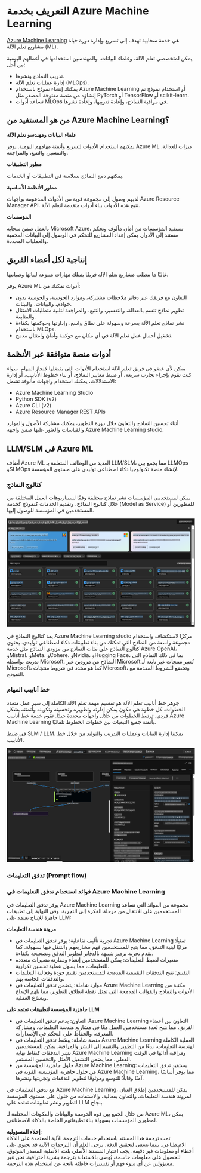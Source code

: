 # **التعريف بخدمة Azure Machine Learning**

[Azure Machine Learning](https://ml.azure.com?WT.mc_id=aiml-138114-kinfeylo) هي خدمة سحابية تهدف إلى تسريع وإدارة دورة حياة مشاريع تعلم الآلة (ML).

يمكن لمتخصصي تعلم الآلة، وعلماء البيانات، والمهندسين استخدامها في أعمالهم اليومية من أجل:

- تدريب النماذج ونشرها.
- إدارة عمليات تعلم الآلة (MLOps).
- يمكنك إنشاء نموذج باستخدام Azure Machine Learning أو استخدام نموذج تم إنشاؤه من منصة مفتوحة المصدر مثل PyTorch أو TensorFlow أو scikit-learn.
- تساعد أدوات MLOps في مراقبة النماذج، وإعادة تدريبها، وإعادة نشرها.

## من هو المستفيد من Azure Machine Learning؟

**علماء البيانات ومهندسو تعلم الآلة**

يمكنهم استخدام الأدوات لتسريع وأتمتة مهامهم اليومية.
يوفر Azure ML ميزات للعدالة، والتفسير، والتتبع، والمراجعة.

**مطور التطبيقات**

يمكنهم دمج النماذج بسلاسة في التطبيقات أو الخدمات.

**مطور الأنظمة الأساسية**

لديهم وصول إلى مجموعة قوية من الأدوات المدعومة بواجهات Azure Resource Manager API.
تتيح هذه الأدوات بناء أدوات متقدمة لتعلم الآلة.

**المؤسسات**

بالعمل ضمن سحابة Microsoft Azure، تستفيد المؤسسات من أمان مألوف وتحكم مستند إلى الأدوار.
يمكن إعداد المشاريع للتحكم في الوصول إلى البيانات المحمية والعمليات المحددة.

## إنتاجية لكل أعضاء الفريق

غالبًا ما تتطلب مشاريع تعلم الآلة فريقًا يمتلك مهارات متنوعة لبنائها وصيانتها.

يوفر Azure ML أدوات تمكنك من:
- التعاون مع فريقك عبر دفاتر ملاحظات مشتركة، وموارد الحوسبة، والحوسبة بدون خوادم، والبيانات، والبيئات.
- تطوير نماذج تتسم بالعدالة، والتفسير، والتتبع، والمراجعة لتلبية متطلبات الامتثال والمتابعة.
- نشر نماذج تعلم الآلة بسرعة وسهولة على نطاق واسع، وإدارتها وحوكمتها بكفاءة باستخدام MLOps.
- تشغيل أحمال عمل تعلم الآلة في أي مكان مع حوكمة وأمان وامتثال مدمج.

## أدوات منصة متوافقة عبر الأنظمة

يمكن لأي عضو في فريق تعلم الآلة استخدام الأدوات التي يفضلها لإنجاز المهام.
سواء كنت تقوم بإجراء تجارب سريعة، أو ضبط معايير النماذج، أو بناء خطوط الأنابيب، أو إدارة الاستدلالات، يمكنك استخدام واجهات مألوفة تشمل:
- Azure Machine Learning Studio
- Python SDK (v2)
- Azure CLI (v2)
- Azure Resource Manager REST APIs

أثناء تحسين النماذج والتعاون خلال دورة التطوير، يمكنك مشاركة الأصول والموارد والقياسات والعثور عليها ضمن واجهة Azure Machine Learning studio.

## **LLM/SLM في Azure ML**

أضاف Azure ML العديد من الوظائف المتعلقة بـ LLM/SLM، مما يجمع بين LLMOps وSLMOps لإنشاء منصة تكنولوجيا ذكاء اصطناعي توليدي على مستوى المؤسسة.

### **كتالوج النماذج**

يمكن لمستخدمي المؤسسات نشر نماذج مختلفة وفقًا لسيناريوهات العمل المختلفة من خلال كتالوج النماذج، وتقديم الخدمات كنموذج كخدمة (Model as Service) للمطورين أو المستخدمين في المؤسسة للوصول إليها.

![models](../../../../translated_images/models.2450411eac222e539ffb55785a8f550d01be1030bd8eb67c9c4f9ae4ca5d64be.ar.png)

يعد كتالوج النماذج في Azure Machine Learning studio مركزًا لاستكشاف واستخدام مجموعة واسعة من النماذج التي تمكنك من بناء تطبيقات ذكاء اصطناعي توليدي. يحتوي كتالوج النماذج على مئات النماذج من مزودي النماذج مثل خدمة Azure OpenAI، وMistral، وMeta، وCohere، وNvidia، وHugging Face، بما في ذلك النماذج التي تدربت بواسطة Microsoft. النماذج من مزودين غير Microsoft تُعتبر منتجات غير تابعة لـ Microsoft، كما هو محدد في شروط منتجات Microsoft، وتخضع للشروط المقدمة مع النموذج.

### **خط أنابيب المهام**

جوهر خط أنابيب تعلم الآلة هو تقسيم مهمة تعلم الآلة الكاملة إلى سير عمل متعدد الخطوات. كل خطوة هي مكون يمكن إدارته وتطويره وتحسينه وتكوينه وأتمتته بشكل فردي. ترتبط الخطوات من خلال واجهات محددة جيدًا. تقوم خدمة خط أنابيب Azure Machine Learning بأتمتة جميع التبعيات بين خطوات الخطوط تلقائيًا.

في ضبط SLM / LLM، يمكننا إدارة البيانات وعمليات التدريب والتوليد من خلال خط الأنابيب.

![finetuning](../../../../translated_images/finetuning.b52e4aa971dfd8d3c668db913a2b419380533bd3a920d227ec19c078b7b3f309.ar.png)

### **تدفق التعليمات (Prompt flow)**

### فوائد استخدام تدفق التعليمات في Azure Machine Learning

يوفر تدفق التعليمات في Azure Machine Learning مجموعة من الفوائد التي تساعد المستخدمين على الانتقال من مرحلة الفكرة إلى التجربة، وفي النهاية إلى تطبيقات جاهزة للإنتاج تعتمد على LLM:

**مرونة هندسة التعليمات**

- تجربة تأليف تفاعلية: يوفر تدفق التعليمات في Azure Machine Learning تمثيلًا مرئيًا لبنية التدفق، مما يتيح للمستخدمين فهم مشاريعهم والتنقل فيها بسهولة. كما يقدم تجربة ترميز شبيهة بالدفاتر لتطوير التدفق وتصحيحه بكفاءة.
- متغيرات لضبط التعليمات: يمكن للمستخدمين إنشاء ومقارنة متغيرات متعددة للتعليمات، مما يسهل عملية تحسين تكرارية.
- التقييم: تتيح التدفقات التقييمية المدمجة للمستخدمين تقييم جودة وفعالية التعليمات والتدفقات الخاصة بهم.
- موارد شاملة: يتضمن تدفق التعليمات في Azure Machine Learning مكتبة من الأدوات والنماذج والقوالب المدمجة التي تمثل نقطة انطلاق للتطوير، مما يلهم الإبداع ويسرّع العملية.

**جاهزية المؤسسة لتطبيقات تعتمد على LLM**

- التعاون: يدعم تدفق التعليمات في Azure Machine Learning التعاون بين أعضاء الفريق، مما يتيح لعدة مستخدمين العمل معًا في مشاريع هندسة التعليمات، ومشاركة المعرفة، والحفاظ على التحكم في الإصدارات.
- منصة شاملة: يبسّط تدفق التعليمات في Azure Machine Learning العملية الكاملة لهندسة التعليمات، بدءًا من التطوير والتقييم إلى النشر والمراقبة. يمكن للمستخدمين نشر التدفقات كنقاط نهاية Azure Machine Learning ومراقبة أدائها في الوقت الفعلي، مما يضمن التشغيل الأمثل والتحسين المستمر.
- حلول جاهزية المؤسسة من Azure Machine Learning: يستفيد تدفق التعليمات من حلول جاهزية المؤسسة القوية في Azure Machine Learning، مما يوفر أساسًا آمنًا وقابلًا للتوسع وموثوقًا لتطوير التدفقات وتجربتها ونشرها.

مع تدفق التعليمات في Azure Machine Learning، يمكن للمستخدمين إطلاق العنان لمرونة هندسة التعليمات، والتعاون بفعالية، والاستفادة من حلول على مستوى المؤسسة لتطوير ونشر تطبيقات تعتمد على LLM بنجاح.

من خلال الجمع بين قوة الحوسبة والبيانات والمكونات المختلفة لـ Azure ML، يمكن لمطوري المؤسسات بسهولة بناء تطبيقاتهم الخاصة بالذكاء الاصطناعي.

**إخلاء المسؤولية**:  
تمت ترجمة هذا المستند باستخدام خدمات الترجمة الآلية المعتمدة على الذكاء الاصطناعي. بينما نسعى لتحقيق الدقة، يرجى العلم أن الترجمات الآلية قد تحتوي على أخطاء أو معلومات غير دقيقة. يجب اعتبار المستند الأصلي بلغته الأصلية المصدر الموثوق. للحصول على معلومات حاسمة، يُوصى بالاستعانة بترجمة بشرية احترافية. نحن غير مسؤولين عن أي سوء فهم أو تفسيرات خاطئة ناتجة عن استخدام هذه الترجمة.